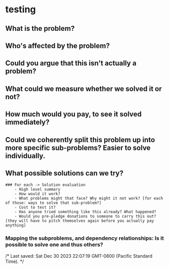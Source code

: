 # testing

## What is the problem?

## Who's affected by the problem?

## Could you argue that this isn't actually a problem?

## What could we measure whether we solved it or not?

## How much would you pay, to see it solved immediately?

## Could we coherently split this problem up into more specific sub-problems? Easier to solve individually.

## What possible solutions can we try?
    ### For each -> Solution evaluation
        - High level summary
        - How would it work?
        - What problems might that face? Why might it not work? [for each of those: ways to solve that sub-problem?]
        - Cost to test it?
        - Has anyone tried something like this already? What happened?
        - Would you pre-pledge donations to someone to carry this out? [they will have to pitch themselves again before you actually pay anything]

### Mapping the subproblems, and dependency relationships: Is it possible to solve one and thus others?






/* Last saved: Sat Dec 30 2023 22:07:19 GMT-0800 (Pacific Standard Time). */
